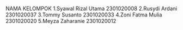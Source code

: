 NAMA KELOMPOK
1.Syawal Rizal Utama 2301020008
2.Rusydi Ardani 2301020037
3.Tommy Susanto 2301020033
4.Zoni Fatma Mulia 2301020020
5.Meyza Zaharanie 2301020012
